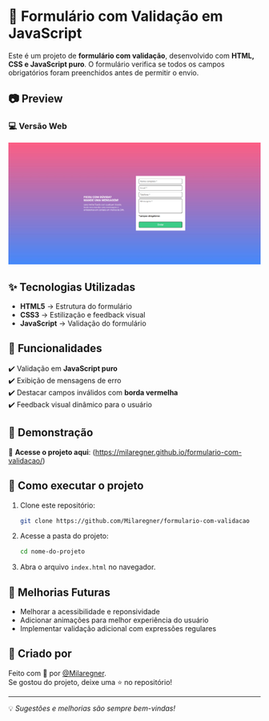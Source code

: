 
# 📌 Formulário com Validação em JavaScript
Este é um projeto de **formulário com validação**, desenvolvido com **HTML, CSS e JavaScript puro**. O formulário verifica se todos os campos obrigatórios foram preenchidos antes de permitir o envio.

## 📷 Preview

### 💻 Versão Web
![Versão Web](./src/imagens/formulario-versao-web.png)

## ✨ Tecnologias Utilizadas

- **HTML5** → Estrutura do formulário
- **CSS3** → Estilização e feedback visual
- **JavaScript** → Validação do formulário

## 📌 Funcionalidades

✔️ Validação em **JavaScript puro**  
✔️ Exibição de mensagens de erro  
✔️ Destacar campos inválidos com **borda vermelha**  
✔️ Feedback visual dinâmico para o usuário  

## 🚀 Demonstração

🔗 **Acesse o projeto aqui**: (https://milaregner.github.io/formulario-com-validacao/)

## 🚀 Como executar o projeto

1. Clone este repositório:
   ```bash
   git clone https://github.com/Milaregner/formulario-com-validacao
   ```
2. Acesse a pasta do projeto:
   ```bash
   cd nome-do-projeto
   ```
3. Abra o arquivo `index.html` no navegador.

## 📌 Melhorias Futuras

- Melhorar a acessibilidade e reponsividade
- Adicionar animações para melhor experiência do usuário
- Implementar validação adicional com expressões regulares

## 💜 Criado por

Feito com 💜 por [@Milaregner](https://github.com/Milaregner).  
Se gostou do projeto, deixe uma ⭐ no repositório!

---

💡 *Sugestões e melhorias são sempre bem-vindas!*